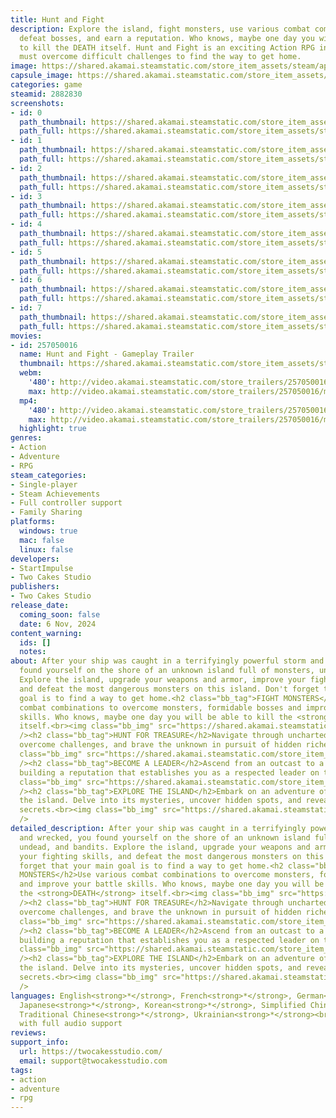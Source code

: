 ```yaml
---
title: Hunt and Fight
description: Explore the island, fight monsters, use various combat combinations to
  defeat bosses, and earn a reputation. Who knows, maybe one day you will be able
  to kill the DEATH itself. Hunt and Fight is an exciting Action RPG in which you
  must overcome difficult challenges to find the way to get home.
image: https://shared.akamai.steamstatic.com/store_item_assets/steam/apps/2882830/header.jpg?t=1732585112
capsule_image: https://shared.akamai.steamstatic.com/store_item_assets/steam/apps/2882830/capsule_231x87.jpg?t=1732585112
categories: game
steamid: 2882830
screenshots:
- id: 0
  path_thumbnail: https://shared.akamai.steamstatic.com/store_item_assets/steam/apps/2882830/ss_8784b4c2fac1c916d1acab3fbc40446eed70d851.600x338.jpg?t=1732585112
  path_full: https://shared.akamai.steamstatic.com/store_item_assets/steam/apps/2882830/ss_8784b4c2fac1c916d1acab3fbc40446eed70d851.1920x1080.jpg?t=1732585112
- id: 1
  path_thumbnail: https://shared.akamai.steamstatic.com/store_item_assets/steam/apps/2882830/ss_451aeeeefa77486d5f0385fbd413ce70ec25f6d2.600x338.jpg?t=1732585112
  path_full: https://shared.akamai.steamstatic.com/store_item_assets/steam/apps/2882830/ss_451aeeeefa77486d5f0385fbd413ce70ec25f6d2.1920x1080.jpg?t=1732585112
- id: 2
  path_thumbnail: https://shared.akamai.steamstatic.com/store_item_assets/steam/apps/2882830/ss_0b4f36e00d08017cd121ac1d7ee92125bc7783c9.600x338.jpg?t=1732585112
  path_full: https://shared.akamai.steamstatic.com/store_item_assets/steam/apps/2882830/ss_0b4f36e00d08017cd121ac1d7ee92125bc7783c9.1920x1080.jpg?t=1732585112
- id: 3
  path_thumbnail: https://shared.akamai.steamstatic.com/store_item_assets/steam/apps/2882830/ss_7f0ce88d1f79e276908480d1479545cc34e69f3a.600x338.jpg?t=1732585112
  path_full: https://shared.akamai.steamstatic.com/store_item_assets/steam/apps/2882830/ss_7f0ce88d1f79e276908480d1479545cc34e69f3a.1920x1080.jpg?t=1732585112
- id: 4
  path_thumbnail: https://shared.akamai.steamstatic.com/store_item_assets/steam/apps/2882830/ss_f85247d83f9f6f582b7b2284ecef168da5c4679d.600x338.jpg?t=1732585112
  path_full: https://shared.akamai.steamstatic.com/store_item_assets/steam/apps/2882830/ss_f85247d83f9f6f582b7b2284ecef168da5c4679d.1920x1080.jpg?t=1732585112
- id: 5
  path_thumbnail: https://shared.akamai.steamstatic.com/store_item_assets/steam/apps/2882830/ss_fe91777520781566b8e3ad59fe6e464ac3785d77.600x338.jpg?t=1732585112
  path_full: https://shared.akamai.steamstatic.com/store_item_assets/steam/apps/2882830/ss_fe91777520781566b8e3ad59fe6e464ac3785d77.1920x1080.jpg?t=1732585112
- id: 6
  path_thumbnail: https://shared.akamai.steamstatic.com/store_item_assets/steam/apps/2882830/ss_b8295fb86fd79042f8fdb10c8d988ba072fd5b46.600x338.jpg?t=1732585112
  path_full: https://shared.akamai.steamstatic.com/store_item_assets/steam/apps/2882830/ss_b8295fb86fd79042f8fdb10c8d988ba072fd5b46.1920x1080.jpg?t=1732585112
- id: 7
  path_thumbnail: https://shared.akamai.steamstatic.com/store_item_assets/steam/apps/2882830/ss_0550f20c0135e683b674ebe953572e91eec4e43c.600x338.jpg?t=1732585112
  path_full: https://shared.akamai.steamstatic.com/store_item_assets/steam/apps/2882830/ss_0550f20c0135e683b674ebe953572e91eec4e43c.1920x1080.jpg?t=1732585112
movies:
- id: 257050016
  name: Hunt and Fight - Gameplay Trailer
  thumbnail: https://shared.akamai.steamstatic.com/store_item_assets/steam/apps/257050016/movie.293x165.jpg?t=1724950809
  webm:
    '480': http://video.akamai.steamstatic.com/store_trailers/257050016/movie480_vp9.webm?t=1724950809
    max: http://video.akamai.steamstatic.com/store_trailers/257050016/movie_max_vp9.webm?t=1724950809
  mp4:
    '480': http://video.akamai.steamstatic.com/store_trailers/257050016/movie480.mp4?t=1724950809
    max: http://video.akamai.steamstatic.com/store_trailers/257050016/movie_max.mp4?t=1724950809
  highlight: true
genres:
- Action
- Adventure
- RPG
steam_categories:
- Single-player
- Steam Achievements
- Full controller support
- Family Sharing
platforms:
  windows: true
  mac: false
  linux: false
developers:
- StartImpulse
- Two Cakes Studio
publishers:
- Two Cakes Studio
release_date:
  coming_soon: false
  date: 6 Nov, 2024
content_warning:
  ids: []
  notes:
about: After your ship was caught in a terrifyingly powerful storm and wrecked, you
  found yourself on the shore of an unknown island full of monsters, undead, and bandits.
  Explore the island, upgrade your weapons and armor, improve your fighting skills,
  and defeat the most dangerous monsters on this island. Don't forget that your main
  goal is to find a way to get home.<h2 class="bb_tag">FIGHT MONSTERS</h2>Use various
  combat combinations to overcome monsters, formidable bosses and improve your battle
  skills. Who knows, maybe one day you will be able to kill the <strong>DEATH</strong>
  itself.<br><img class="bb_img" src="https://shared.akamai.steamstatic.com/store_item_assets/steam/apps/2882830/extras/fight-monsters.gif?t=1732585112"
  /><h2 class="bb_tag">HUNT FOR TREASURE</h2>Navigate through uncharted territories,
  overcome challenges, and brave the unknown in pursuit of hidden riches.<br><img
  class="bb_img" src="https://shared.akamai.steamstatic.com/store_item_assets/steam/apps/2882830/extras/hunt-for-treasure.gif?t=1732585112"
  /><h2 class="bb_tag">BECOME A LEADER</h2>Ascend from an outcast to a prominent fighter,
  building a reputation that establishes you as a respected leader on this island.<br><img
  class="bb_img" src="https://shared.akamai.steamstatic.com/store_item_assets/steam/apps/2882830/extras/become-a-leader.gif?t=1732585112"
  /><h2 class="bb_tag">EXPLORE THE ISLAND</h2>Embark on an adventure of exploring
  the island. Delve into its mysteries, uncover hidden spots, and reveal its well-kept
  secrets.<br><img class="bb_img" src="https://shared.akamai.steamstatic.com/store_item_assets/steam/apps/2882830/extras/explore-the-island.gif?t=1732585112"
  />
detailed_description: After your ship was caught in a terrifyingly powerful storm
  and wrecked, you found yourself on the shore of an unknown island full of monsters,
  undead, and bandits. Explore the island, upgrade your weapons and armor, improve
  your fighting skills, and defeat the most dangerous monsters on this island. Don't
  forget that your main goal is to find a way to get home.<h2 class="bb_tag">FIGHT
  MONSTERS</h2>Use various combat combinations to overcome monsters, formidable bosses
  and improve your battle skills. Who knows, maybe one day you will be able to kill
  the <strong>DEATH</strong> itself.<br><img class="bb_img" src="https://shared.akamai.steamstatic.com/store_item_assets/steam/apps/2882830/extras/fight-monsters.gif?t=1732585112"
  /><h2 class="bb_tag">HUNT FOR TREASURE</h2>Navigate through uncharted territories,
  overcome challenges, and brave the unknown in pursuit of hidden riches.<br><img
  class="bb_img" src="https://shared.akamai.steamstatic.com/store_item_assets/steam/apps/2882830/extras/hunt-for-treasure.gif?t=1732585112"
  /><h2 class="bb_tag">BECOME A LEADER</h2>Ascend from an outcast to a prominent fighter,
  building a reputation that establishes you as a respected leader on this island.<br><img
  class="bb_img" src="https://shared.akamai.steamstatic.com/store_item_assets/steam/apps/2882830/extras/become-a-leader.gif?t=1732585112"
  /><h2 class="bb_tag">EXPLORE THE ISLAND</h2>Embark on an adventure of exploring
  the island. Delve into its mysteries, uncover hidden spots, and reveal its well-kept
  secrets.<br><img class="bb_img" src="https://shared.akamai.steamstatic.com/store_item_assets/steam/apps/2882830/extras/explore-the-island.gif?t=1732585112"
  />
languages: English<strong>*</strong>, French<strong>*</strong>, German<strong>*</strong>,
  Japanese<strong>*</strong>, Korean<strong>*</strong>, Simplified Chinese<strong>*</strong>,
  Traditional Chinese<strong>*</strong>, Ukrainian<strong>*</strong><br><strong>*</strong>languages
  with full audio support
reviews:
support_info:
  url: https://twocakesstudio.com/
  email: support@twocakesstudio.com
tags:
- action
- adventure
- rpg
---
```


